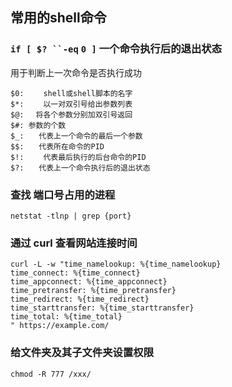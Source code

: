 ## 常用的shell命令

### `if [ $? ``-eq` `0 ]` 一个命令执行后的退出状态

用于判断上一次命令是否执行成功

```
$0: 　　shell或shell脚本的名字
$*:　　 以一对双引号给出参数列表
$@:　 将各个参数分别加双引号返回
$#: 参数的个数
$_:　　代表上一个命令的最后一个参数
$$:　　代表所在命令的PID
$!:　　 代表最后执行的后台命令的PID
$?:　　代表上一个命令执行后的退出状态
```

### 查找 端口号占用的进程

```
netstat -tlnp | grep {port}
```

### 通过 curl 查看网站连接时间

```
curl -L -w "time_namelookup: %{time_namelookup}
time_connect: %{time_connect}
time_appconnect: %{time_appconnect}
time_pretransfer: %{time_pretransfer}
time_redirect: %{time_redirect}
time_starttransfer: %{time_starttransfer}
time_total: %{time_total}
" https://example.com/
```


### 给文件夹及其子文件夹设置权限
```
chmod -R 777 /xxx/
```


